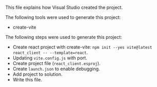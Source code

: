 This file explains how Visual Studio created the project.

The following tools were used to generate this project:
- create-vite

The following steps were used to generate this project:
- Create react project with create-vite: `npm init --yes vite@latest react_client -- --template=react`.
- Updating `vite.config.js` with port.
- Create project file (`react_client.esproj`).
- Create `launch.json` to enable debugging.
- Add project to solution.
- Write this file.
